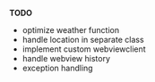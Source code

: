 **TODO**
- optimize weather function
- handle location in separate class
- implement custom webviewclient
- handle webview history
- exception handling
